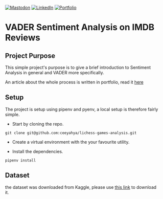 [![Mastodon](https://img.shields.io/badge/Mastodon-5c4bdf?style=for-the-badge&logo=Mastodon&logoColor=ffffff&link=https://fosstodon.org/@hya)](https://fosstodon.org/@hya)
[![LinkedIn](https://img.shields.io/badge/LinkedIn-0A66C2?style=for-the-badge&logo=LinkedIn&logoColor=ffffff&link=https://www.linkedin.com/in/yahya-chahine/)](https://www.linkedin.com/in/yahya-chahine/)
[![Portfolio](https://img.shields.io/badge/Portfolio-6366f1?style=for-the-badge&logo=Internet-Explorer&logoColor=ffffff&link=https://www.chahineyahya.dev)](https://www.chahineyahya.dev)

# VADER Sentiment Analysis on IMDB Reviews

## Project Purpose

This simple project's purpose is to give a brief introduction to Sentiment Analysis in general and VADER more specifically.

An article about the whole process is written in portfolio, read it [here]("https://chahineyahya.dev/articles/using-vader-to-perform-sentiment-analysis")

## Setup

The project is setup using pipenv and pyenv, a local setup is therefore fairly simple.

- Start by cloning the repo.

```console
git clone git@github.com:ceeyahya/lichess-games-analysis.git
```

- Create a virtual environment with the your favourite utility.

- Install the dependencies.

```console
pipenv install
```

## Dataset

the dataset was downloaded from Kaggle, please use [this link]("https://www.kaggle.com/datasets/lakshmi25npathi/imdb-dataset-of-50k-movie-reviews") to download it.
